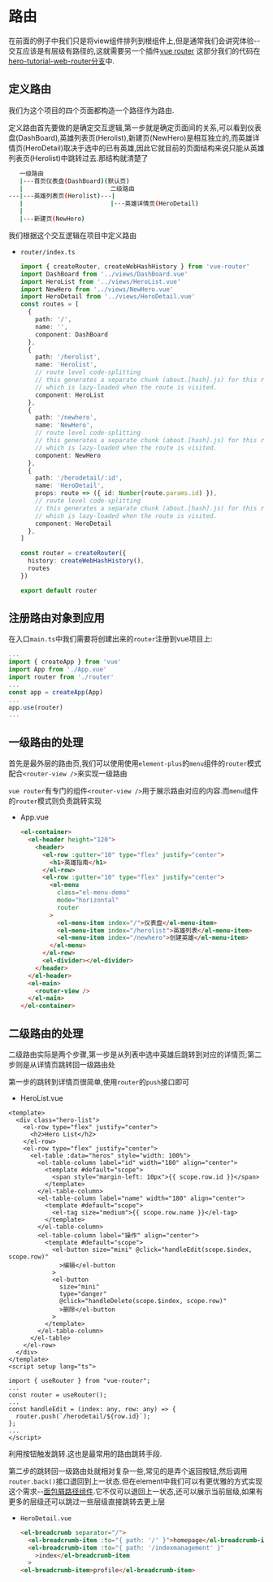 # 路由

在前面的例子中我们只是将view组件排列到根组件上,但是通常我们会讲究体验--交互应该是有层级有路径的,这就需要另一个插件[vue router](https://router.vuejs.org/zh/)
这部分我们的代码在[hero-tutorial-web-router分支](https://github.com/hsz1273327/TutorialForFront-EndWeb/tree/hero-tutorial-web-router)中.

## 定义路由

我们为这个项目的四个页面都构造一个路径作为路由.

定义路由首先要做的是确定交互逻辑,第一步就是确定页面间的关系,可以看到仪表盘(DashBoard),英雄列表页(Herolist),新建页(NewHero)是相互独立的,而英雄详情页(HeroDetail)取决于选中的已有英雄,因此它就目前的页面结构来说只能从英雄列表页(Herolist)中跳转过去.那结构就清楚了

```bash
   一级路由
   |---首页仪表盘(DashBoard)(默认页)
   |                        二级路由
---|---英雄列表页(Herolist)---|
   |                        |---英雄详情页(HeroDetail)
   |
   |---新建页(NewHero)
```

我们根据这个交互逻辑在项目中定义路由

+ `router/index.ts`

    ```ts
    import { createRouter, createWebHashHistory } from 'vue-router'
    import DashBoard from '../views/DashBoard.vue'
    import HeroList from '../views/HeroList.vue'
    import NewHero from '../views/NewHero.vue'
    import HeroDetail from '../views/HeroDetail.vue'
    const routes = [
      {
        path: '/',
        name: '',
        component: DashBoard
      },
      {
        path: '/herolist',
        name: 'Herolist',
        // route level code-splitting
        // this generates a separate chunk (about.[hash].js) for this route
        // which is lazy-loaded when the route is visited.
        component: HeroList
      },
      {
        path: '/newhero',
        name: 'NewHero',
        // route level code-splitting
        // this generates a separate chunk (about.[hash].js) for this route
        // which is lazy-loaded when the route is visited.
        component: NewHero
      },
      {
        path: '/herodetail/:id',
        name: 'HeroDetail',
        props: route => ({ id: Number(route.params.id) }),
        // route level code-splitting
        // this generates a separate chunk (about.[hash].js) for this route
        // which is lazy-loaded when the route is visited.
        component: HeroDetail
      },
    ]

    const router = createRouter({
      history: createWebHashHistory(),
      routes
    })

    export default router
    ```

## 注册路由对象到应用

在入口`main.ts`中我们需要将创建出来的`router`注册到vue项目上:

```typescript
...
import { createApp } from 'vue'
import App from './App.vue'
import router from './router'
...
const app = createApp(App)
...
app.use(router)
...
```

## 一级路由的处理

首先是最外层的路由页,我们可以使用使用`element-plus`的`menu`组件的`router`模式配合`<router-view />`来实现一级路由

`vue router`有专门的组件`<router-view />`用于展示路由对应的内容.而`menu`组件的`router`模式则负责跳转实现

+ App.vue

    ```html
    <el-container>
      <el-header height="120">
        <header>
          <el-row :gutter="10" type="flex" justify="center">
            <h1>英雄指南</h1>
          </el-row>
          <el-row :gutter="10" type="flex" justify="center">
            <el-menu
              class="el-menu-demo"
              mode="horizontal"
              router
            >
              <el-menu-item index="/">仪表盘</el-menu-item>
              <el-menu-item index="/herolist">英雄列表</el-menu-item>
              <el-menu-item index="/newhero">创建英雄</el-menu-item>
            </el-menu>
          </el-row>
          <el-divider></el-divider>
        </header>
      </el-header>
      <el-main>
        <router-view />
      </el-main>
    </el-container>
    ```

## 二级路由的处理

二级路由实际是两个步骤,第一步是从列表中选中英雄后跳转到对应的详情页;第二步则是从详情页跳转回一级路由处

第一步的跳转到详情页很简单,使用`router`的`push`接口即可

+ HeroList.vue

```vue
<template>
  <div class="hero-list">
    <el-row type="flex" justify="center">
      <h2>Hero List</h2>
    </el-row>
    <el-row type="flex" justify="center">
      <el-table :data="heros" style="width: 100%">
        <el-table-column label="id" width="180" align="center">
          <template #default="scope">
            <span style="margin-left: 10px">{{ scope.row.id }}</span>
          </template>
        </el-table-column>
        <el-table-column label="name" width="180" align="center">
          <template #default="scope">
            <el-tag size="medium">{{ scope.row.name }}</el-tag>
          </template>
        </el-table-column>
        <el-table-column label="操作" align="center">
          <template #default="scope">
            <el-button size="mini" @click="handleEdit(scope.$index, scope.row)"
              >编辑</el-button
            >
            <el-button
              size="mini"
              type="danger"
              @click="handleDelete(scope.$index, scope.row)"
              >删除</el-button
            >
          </template>
        </el-table-column>
      </el-table>
    </el-row>
  </div>
</template>
<script setup lang="ts">

import { useRouter } from "vue-router";
...
const router = useRouter();
...
const handleEdit = (index: any, row: any) => {
  router.push(`/herodetail/${row.id}`);
};
...
</script>
```

利用按钮触发跳转.这也是最常用的路由跳转手段.

第二步的跳转回一级路由处就相对复杂一些,常见的是弄个返回按钮,然后调用`router.back()`接口退回到上一状态.但在element中我们可以有更优雅的方式实现这个需求--[面包屑路径组件](https://element-plus.org/zh-CN/component/breadcrumb.html).它不仅可以退回上一状态,还可以展示当前层级,如果有更多的层级还可以跳过一些层级直接跳转去更上层

+ `HeroDetail.vue`

    ```html
    <el-breadcrumb separator="/">
      <el-breadcrumb-item :to="{ path: '/' }">homepage</el-breadcrumb-item>
      <el-breadcrumb-item :to="{ path: '/indexmanagement' }"
        >index</el-breadcrumb-item
      >
    <el-breadcrumb-item>profile</el-breadcrumb-item>
    ```
